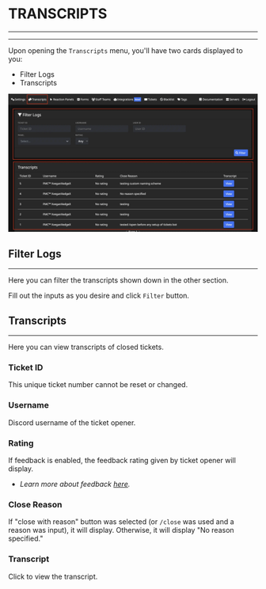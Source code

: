 # TRANSCRIPTS
***
***

Upon opening the `Transcripts` menu, you'll have two cards displayed to you:
- Filter Logs
- Transcripts

![Transcripts card](../img/transcripts_card.webp)

## Filter Logs
***

Here you can filter the transcripts shown down in the other section.  
  
Fill out the inputs as you desire and click `Filter` button.

## Transcripts
***

Here you can view transcripts of closed tickets.

### Ticket ID
This unique ticket number cannot be reset or changed.

### Username
Discord username of the ticket opener.

### Rating
If feedback is enabled, the feedback rating given by ticket opener will display.  
- *Learn more about feedback [here](../setup/feedback.md).*

### Close Reason
If "close with reason" button was selected (or `/close` was used and a reason was input), it will display. Otherwise, it will display "No reason specified."

### Transcript
Click to view the transcript.